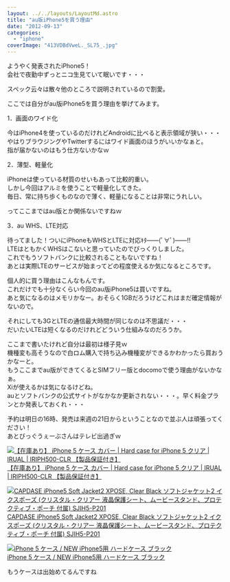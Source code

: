 ```yaml
---
layout: ../../layouts/LayoutMd.astro
title: "au版iPhone5を買う理由"
date: "2012-09-13"
categories: 
  - "iphone"
coverImage: "413VDBdVweL._SL75_.jpg"
---
```


ようやく発表されたiPhone5！  
会社で夜勤中ずっとニコ生見ていて眠いです・・・

スペック云々は散々他のところで説明されているので割愛。

ここでは自分がau版iPhone5を買う理由を挙げてみます。

1．画面のワイド化

今はiPhone4を使っているのだけれどAndroidに比べると表示領域が狭い・・・  
やはりブラウジングやTwitterするにはワイド画面のほうがいいかなぁと。  
指が届かないのはもう仕方ないかなｗ

2．薄型、軽量化

iPhoneは使っている材質のせいもあって比較的重い。  
しかし今回はアルミを使うことで軽量化してきた。  
毎日、常に持ち歩くものなので薄く、軽量になることは非常にうれしい。

ってここまではau版とか関係ないですねｗ

3．au WHS、LTE対応

待ってました！ついにiPhoneもWHSとLTEに対応ｷﾀ――(ﾟ∀ﾟ)――!!  
LTEはともかくWHSはこないと思っていたのでびっくりしました。  
これでもうソフトバンクに比較されることもないですね！  
あとは実際LTEのサービスが始まってどの程度使えるか気になるところです。

個人的に買う理由はこんなもんです。  
これだけでも十分なくらい今回のau版iPhone5は買いですね。  
あと気になるのはメモリかなー。おそらく1GBだろうけどこれはまだ確定情報がないので。

それにしても3GとLTEの通信最大時間が同じなのは不思議だ・・・  
だいたいLTEは短くなるのだけれどどういう仕組みなのだろうか。

ここまで書いたけれど自分は最初は様子見ｗ  
機種変も高そうなので白ロム購入で持ち込み機種変ができるかわかったら買おうかなーと。  
もうここまでau版ができてくるとSIMフリー版とdocomoで使う理由がないかなぁ。  
Xiが使えるかは気になるけどね。  
auとソフトバンクの公式サイトがなかなか更新されない・・・。早く料金プランとか発表しておくれ・・・

予約は明日の16時、発売は来週の21日からということなので並ぶ人は頑張ってください！  
あとびっぐうぇーぶさんはテレビ出過ぎｗ

[![【在庫あり】 iPhone 5 ケース カバー | Hard case for iPhone 5 クリア | IRUAL | IRIPH500-CLR 【製品保証付き】](/wp/images/413VDBdVweL._SL75_.jpg)  
【在庫あり】 iPhone 5 ケース カバー | Hard case for iPhone 5 クリア | IRUAL | IRIPH500-CLR 【製品保証付き】  
](https://www.amazon.co.jp/exec/obidos/ASIN/B0092Z6J8Q/mizuka123-22/ref=nosim)

[![CAPDASE iPhone5 Soft Jacket2 XPOSE, Clear Black ソフトジャケット2 イクスポーズ (クリスタル・クリアー 液晶保護シート、ムービースタンド、プロテクティブ・ポーチ 付属) SJIH5-P201](/wp/images/41k18TwzXyL._SL75_.jpg)  
CAPDASE iPhone5 Soft Jacket2 XPOSE, Clear Black ソフトジャケット2 イクスポーズ (クリスタル・クリアー 液晶保護シート、ムービースタンド、プロテクティブ・ポーチ 付属) SJIH5-P201  
](https://www.amazon.co.jp/exec/obidos/ASIN/B0092LEOVY/mizuka123-22/ref=nosim)

[![iPhone 5 ケース / NEW iPhone5用 ハードケース ブラック](/wp/images/317br6UEKiL._SL75_.jpg)  
iPhone 5 ケース / NEW iPhone5用 ハードケース ブラック  
](https://www.amazon.co.jp/exec/obidos/ASIN/B0092Y669O/mizuka123-22/ref=nosim)

もうケースは出始めてるんですね
